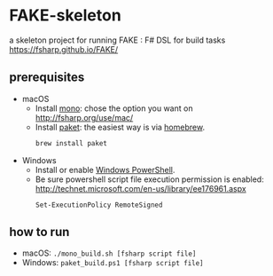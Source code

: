 # FAKE-skeleton
a skeleton project for running FAKE : F# DSL for build tasks https://fsharp.github.io/FAKE/

## prerequisites
* macOS
    * Install [mono](): chose the option you want on http://fsharp.org/use/mac/
    * Install [paket](https://fsprojects.github.io/Paket/): the easiest way is via [homebrew](http://brew.sh).
        ```bash
        brew install paket
        ```
* Windows
    * Install or enable [Windows PowerShell](http://msdn.microsoft.com/en-us/powershell).
    * Be sure powershell script file execution permission is enabled: http://technet.microsoft.com/en-us/library/ee176961.aspx 
        ```
        Set-ExecutionPolicy RemoteSigned
        ```
## how to run
* macOS: ```./mono_build.sh [fsharp script file]```
* Windows: ```paket_build.ps1 [fsharp script file]```